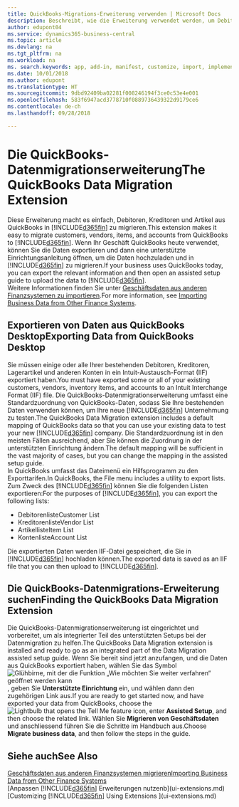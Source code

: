 ```yaml
---
title: QuickBooks-Migrations-Erweiterung verwenden | Microsoft Docs
description: Beschreibt, wie die Erweiterung verwendet werden, um Debitoren, Kreditoren, Artikel und Konten aus QuickBooks Desktop auf Business Central zu migrieren
author: edupont04
ms.service: dynamics365-business-central
ms.topic: article
ms.devlang: na
ms.tgt_pltfrm: na
ms.workload: na
ms. search.keywords: app, add-in, manifest, customize, import, implement
ms.date: 10/01/2018
ms.author: edupont
ms.translationtype: HT
ms.sourcegitcommit: 9dbd92409ba02281f008246194f3ce0c53e4e001
ms.openlocfilehash: 583f6947acd3778710f0889736439322d9179ce6
ms.contentlocale: de-ch
ms.lasthandoff: 09/28/2018

---
```

# <a name="the-quickbooks-data-migration-extension"></a><span data-ttu-id="aee1b-103">Die QuickBooks-Datenmigrationserweiterung</span><span class="sxs-lookup"><span data-stu-id="aee1b-103">The QuickBooks Data Migration Extension</span></span>
<span data-ttu-id="aee1b-104">Diese Erweiterung macht es einfach, Debitoren, Kreditoren und Artikel aus QuickBooks in [!INCLUDE[d365fin](includes/d365fin_md.md)] zu migrieren.</span><span class="sxs-lookup"><span data-stu-id="aee1b-104">This extension makes it easy to migrate customers, vendors, items, and accounts from QuickBooks to [!INCLUDE[d365fin](includes/d365fin_md.md)].</span></span> <span data-ttu-id="aee1b-105">Wenn Ihr Geschäft QuickBooks heute verwendet, können Sie die Daten exportieren und dann eine unterstützte Einrichtungsanleitung öffnen, um die Daten hochzuladen und in [!INCLUDE[d365fin](includes/d365fin_md.md)] zu migrieren.</span><span class="sxs-lookup"><span data-stu-id="aee1b-105">If your business uses QuickBooks today, you can export the relevant information and then open an assisted setup guide to upload the data to [!INCLUDE[d365fin](includes/d365fin_md.md)].</span></span>  
<span data-ttu-id="aee1b-106">Weitere Informationen finden Sie unter [Geschäftsdaten aus anderen Finanzsystemen zu importieren](across-import-data-configuration-packages.md).</span><span class="sxs-lookup"><span data-stu-id="aee1b-106">For more information, see [Importing Business Data from Other Finance Systems](across-import-data-configuration-packages.md).</span></span>

## <a name="exporting-data-from-quickbooks-desktop"></a><span data-ttu-id="aee1b-107">Exportieren von Daten aus QuickBooks Desktop</span><span class="sxs-lookup"><span data-stu-id="aee1b-107">Exporting Data from QuickBooks Desktop</span></span>
<span data-ttu-id="aee1b-108">Sie müssen einige oder alle Ihrer bestehenden Debitoren, Kreditoren, Lagerartikel und anderen Konten in ein Intuit-Austausch-Format (IIF) exportiert haben.</span><span class="sxs-lookup"><span data-stu-id="aee1b-108">You must have exported some or all of your existing customers, vendors, inventory items, and accounts to an Intuit Interchange Format (IIF) file.</span></span> <span data-ttu-id="aee1b-109">Die QuickBooks-Datenmigrationserweiterung umfasst eine Standardzuordnung von QuickBooks-Daten, sodass Sie Ihre bestehenden Daten verwenden können, um Ihre neue [!INCLUDE[d365fin](includes/d365fin_md.md)] Unternehmung zu testen.</span><span class="sxs-lookup"><span data-stu-id="aee1b-109">The QuickBooks Data Migration extension includes a default mapping of QuickBooks data so that you can use your existing data to test your new [!INCLUDE[d365fin](includes/d365fin_md.md)] company.</span></span> <span data-ttu-id="aee1b-110">Die Standardzuordnung ist in den meisten Fällen ausreichend, aber Sie können die Zuordnung in der unterstützten Einrichtung ändern.</span><span class="sxs-lookup"><span data-stu-id="aee1b-110">The default mapping will be sufficient in the vast majority of cases, but you can change the mapping in the assisted setup guide.</span></span>  
<span data-ttu-id="aee1b-111">In QuickBooks umfasst das Dateimenü ein Hilfsprogramm zu den Exporttarifen.</span><span class="sxs-lookup"><span data-stu-id="aee1b-111">In QuickBooks, the File menu includes a utility to export lists.</span></span> <span data-ttu-id="aee1b-112">Zum Zweck des [!INCLUDE[d365fin](includes/d365fin_md.md)] können Sie die folgenden Listen exportieren:</span><span class="sxs-lookup"><span data-stu-id="aee1b-112">For the purposes of [!INCLUDE[d365fin](includes/d365fin_md.md)], you can export the following lists:</span></span>

* <span data-ttu-id="aee1b-113">Debitorenliste</span><span class="sxs-lookup"><span data-stu-id="aee1b-113">Customer List</span></span>  
* <span data-ttu-id="aee1b-114">Kreditorenliste</span><span class="sxs-lookup"><span data-stu-id="aee1b-114">Vendor List</span></span>  
* <span data-ttu-id="aee1b-115">Artikelliste</span><span class="sxs-lookup"><span data-stu-id="aee1b-115">Item List</span></span>  
* <span data-ttu-id="aee1b-116">Kontenliste</span><span class="sxs-lookup"><span data-stu-id="aee1b-116">Account List</span></span>  

<span data-ttu-id="aee1b-117">Die exportierten Daten werden IIF-Datei gespeichert, die Sie in [!INCLUDE[d365fin](includes/d365fin_md.md)] hochladen können.</span><span class="sxs-lookup"><span data-stu-id="aee1b-117">The exported data is saved as an IIF file that you can then upload to [!INCLUDE[d365fin](includes/d365fin_md.md)].</span></span>

## <a name="finding-the-quickbooks-data-migration-extension"></a><span data-ttu-id="aee1b-118">Die QuickBooks-Datenmigrations-Erweiterung suchen</span><span class="sxs-lookup"><span data-stu-id="aee1b-118">Finding the QuickBooks Data Migration Extension</span></span>
<span data-ttu-id="aee1b-119">Die QuickBooks-Datenmigrationserweiterung ist eingerichtet und vorbereitet, um als integrierter Teil des unterstützten Setups bei der Datenmigration zu helfen.</span><span class="sxs-lookup"><span data-stu-id="aee1b-119">The QuickBooks Data Migration extension is installed and ready to go as an integrated part of the Data Migration assisted setup guide.</span></span> <span data-ttu-id="aee1b-120">Wenn Sie bereit sind jetzt anzufangen, und die Daten aus QuickBooks exportiert haben, wählen Sie das Symbol ![Glühbirne, mit der die Funktion „Wie möchten Sie weiter verfahren“ geöffnet werden kann](media/ui-search/search_small.png "Wie möchten Sie weiter verfahren"), geben Sie **Unterstützte Einrichtung** ein, und wählen dann den zugehörigen Link aus.</span><span class="sxs-lookup"><span data-stu-id="aee1b-120">If you are ready to get started now, and have exported your data from QuickBooks, choose the ![Lightbulb that opens the Tell Me feature](media/ui-search/search_small.png "Tell me what you want to do") icon, enter **Assisted Setup**, and then choose the related link.</span></span> <span data-ttu-id="aee1b-121">Wählen Sie **Migrieren von Geschäftsdaten** und anschliessend führen Sie die Schritte im Handbuch aus.</span><span class="sxs-lookup"><span data-stu-id="aee1b-121">Choose **Migrate business data**, and then follow the steps in the guide.</span></span>  

## <a name="see-also"></a><span data-ttu-id="aee1b-122">Siehe auch</span><span class="sxs-lookup"><span data-stu-id="aee1b-122">See Also</span></span>
[<span data-ttu-id="aee1b-123">Geschäftsdaten aus anderen Finanzsystemen migrieren</span><span class="sxs-lookup"><span data-stu-id="aee1b-123">Importing Business Data from Other Finance Systems</span></span>](across-import-data-configuration-packages.md)  
<span data-ttu-id="aee1b-124">[Anpassen [!INCLUDE[d365fin](includes/d365fin_md.md)] Erweiterungen nutzenb](ui-extensions.md)</span><span class="sxs-lookup"><span data-stu-id="aee1b-124">[Customizing [!INCLUDE[d365fin](includes/d365fin_md.md)] Using Extensions ](ui-extensions.md)</span></span>  


